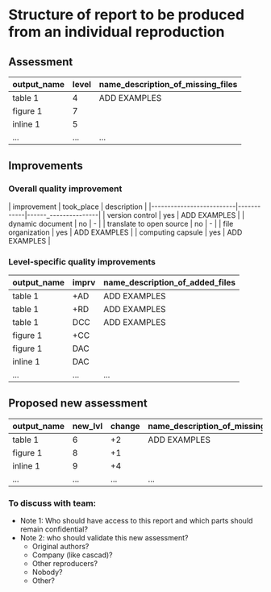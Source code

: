 # Structure of report to be produced from an individual reproduction  

## Assessment

| output_name | level | name_description_of_missing_files |
|-------------|-------|-----------------------------------|
| table 1     | 4     |        ADD EXAMPLES               |
| figure 1    | 7     |                                   |
| inline 1    | 5     |                                   |
| ...         | ...   | ...                               |  


## Improvements

### Overall quality improvement 


 | improvement              | took_place |  description         |
 |--------------------------|------------|------_---------------|
 | version control          |   yes      |   ADD EXAMPLES       |
 | dynamic document         |   no       |   -                  |
 | translate to open source |   no       |   -                  |
 | file organization        |   yes      |   ADD EXAMPLES       |
 | computing capsule        |   yes      |   ADD EXAMPLES       |    


###  Level-specific quality improvements

| output_name | imprv | name_description_of_added_files   |
|-------------|-------|-----------------------------------|
| table 1     | +AD   |        ADD EXAMPLES               |
| table 1     | +RD   |        ADD EXAMPLES               |
| table 1     | DCC   |        ADD EXAMPLES               |
| figure 1    | +CC   |                                   |
| figure 1    | DAC   |                                   |
| inline 1    | DAC   |                                   |
| ...         | ...   | ...                               |  




## Proposed new assessment  

| output_name | new_lvl | change | name_description_of_missing_files |
|-------------|---------|---------|-----------------------------------|
| table 1     | 6       | +2      |        ADD EXAMPLES               |
| figure 1    | 8       | +1      |                                   |
| inline 1    | 9       | +4      |                                   |
| ...         | ...     | ...     | ...                               |  



### To discuss with team:
- Note 1: Who should have access to this report and which parts should remain confidential?   
- Note 2: who should validate this new assessment?
   - Original authors?  
   - Company (like cascad)?  
   - Other reproducers?
   - Nobody?
   - Other?
